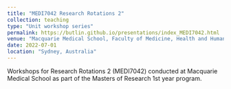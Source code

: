 ```yaml
---
title: "MEDI7042 Research Rotations 2"
collection: teaching
type: "Unit workshop series"
permalink: https://butlin.github.io/presentations/index_MEDI7042.html
venue: "Macquarie Medical School, Faculty of Medicine, Health and Human Sciences, Macquarie University."
date: 2022-07-01
location: "Sydney, Australia"
---
```


Workshops for Research Rotations 2 (MEDI7042) conducted at Macquarie Medical School as part of the Masters of Research 1st year program.
